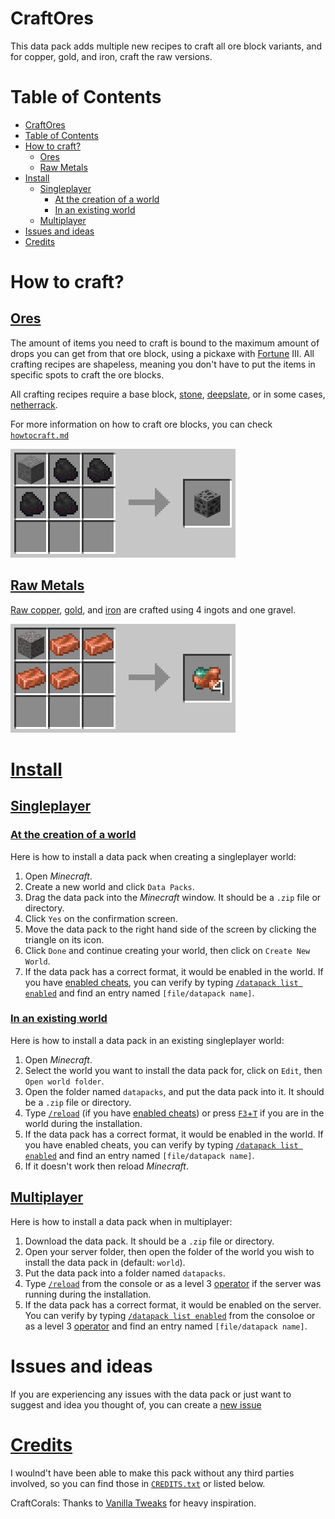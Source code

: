 # CraftOres
This data pack adds multiple new recipes to craft all ore block variants, and for copper, gold, and iron, craft the raw versions.

# Table of Contents
- [CraftOres](#craftores)
- [Table of Contents](#table-of-contents)
- [How to craft?](#how-to-craft)
  - [Ores](#ores)
  - [Raw Metals](#raw-metals)
- [Install](#install)
  - [Singleplayer](#singleplayer)
    - [At the creation of a world](#at-the-creation-of-a-world)
    - [In an existing world](#in-an-existing-world)
  - [Multiplayer](#multiplayer)
- [Issues and ideas](#issues-and-ideas)
- [Credits](#credits)

# How to craft?

## [Ores](https://minecraft.fandom.com/wiki/Ore "Ore")
The amount of items you need to craft is bound to the maximum amount of drops you can get from that ore block, using a pickaxe with [Fortune](https://minecraft.fandom.com/wiki/Fortune#Ore "Fortune - Ore") III. All crafting recipes are shapeless, meaning you don't have to put the items in specific spots to craft the ore blocks.

All crafting recipes require a base block, [stone](https://minecraft.fandom.com/wiki/Stone "Stone"), [deepslate](https://minecraft.fandom.com/wiki/Deepslate "Deepslate"), or in some cases, [netherrack](https://minecraft.fandom.com/wiki/Netherrack "Netherrack").

For more information on how to craft ore blocks, you can check [`howtocraft.md`](howtocraft.md)

![All ores](images/craftores/crafting_ores_combined.gif)

## [Raw Metals](https://minecraft.fandom.com/wiki/Raw_Metal "Raw Metal")
[Raw copper](https://minecraft.fandom.com/wiki/Raw_Copper "Raw Copper"), [gold](https://minecraft.fandom.com/wiki/Raw_Gold "Raw Gold"), and [iron](https://minecraft.fandom.com/wiki/Raw_Iron "Raw Iron") are crafted using 4 ingots and one gravel.

![Raw metals](images/craftraw/crafting_raw.gif)

# [Install](https://minecraft.fandom.com/wiki/Tutorials/Installing_a_data_pack "Installing a data pack")
## [Singleplayer](https://minecraft.fandom.com/wiki/Tutorials/Installing_a_data_pack#Singleplayer "Installing a data pack - Singleplayer")
### [At the creation of a world](https://minecraft.fandom.com/wiki/Tutorials/Installing_a_data_pack#At_the_creation_of_a_world "Installing a data pack - Singleplayer - At the creation of a world")
Here is how to install a data pack when creating a singleplayer world:
1. Open *Minecraft*.
2. Create a new world and click `Data Packs`.
3. Drag the data pack into the *Minecraft* window. It should be a `.zip` file or directory.
4. Click `Yes` on the confirmation screen.
5. Move the data pack to the right hand side of the screen by clicking the triangle on its icon.
6. Click `Done` and continue creating your world, then click on `Create New World`.
7. If the data pack has a correct format, it would be enabled in the world. If you have [enabled cheats](https://minecraft.fandom.com/wiki/Commands#Usage "Commands - Usage"), you can verify by typing [`/datapack list enabled`](https://minecraft.fandom.com/wiki/Commands/datapack "Commands/datapack") and find an entry named `[file/datapack name]`.

### [In an existing world](https://minecraft.fandom.com/wiki/Tutorials/Installing_a_data_pack#In_an_existing_world "Installing a data pack - Singleplayer - Existing world")
Here is how to install a data pack in an existing singleplayer world:
1. Open *Minecraft*.
2. Select the world you want to install the data pack for, click on `Edit`, then `Open world folder`.
3. Open the folder named `datapacks`, and put the data pack into it. It should be a `.zip` file or directory.
4. Type [`/reload`](https://minecraft.fandom.com/wiki/Commands/reload) (if you have [enabled cheats](https://minecraft.fandom.com/wiki/Commands#Usage "Commands - Usage")) or press [`F3`+`T`](https://minecraft.fandom.com/wiki/Debug_screen#More_debug-keys "Debug screen - More debug keys") if you are in the world during the installation.
5. If the data pack has a correct format, it would be enabled in the world. If you have enabled cheats, you can verify by typing [`/datapack list enabled`](https://minecraft.fandom.com/wiki/Commands/datapack "Commands/datapack") and find an entry named `[file/datapack name]`.
6. If it doesn't work then reload *Minecraft*.

## [Multiplayer](https://minecraft.fandom.com/wiki/Tutorials/Installing_a_data_pack#Multiplayer "Installing a data pack - Multiplayer")
Here is how to install a data pack when in multiplayer:
1. Download the data pack. It should be a `.zip` file or directory.
2. Open your server folder, then open the folder of the world you wish to install the data pack in (default: `world`).
3. Put the data pack into a folder named `datapacks`.
4. Type [`/reload`](https://minecraft.fandom.com/wiki/Commands/reload "Commands/reload") from the console or as a level 3 [operator](https://minecraft.fandom.com/wiki/Server#Managing_and_maintaining_a_server "Server - Managing and maintaining a server") if the server was running during the installation.
5. If the data pack has a correct format, it would be enabled on the server. You can verify by typing [`/datapack list enabled`](https://minecraft.fandom.com/wiki/Commands/datapack "Commands/datapack") from the consoloe or as a level 3 [operator](https://minecraft.fandom.com/wiki/Server#Managing_and_maintaining_a_server "Server - Managing and maintaining a server") and find an entry named `[file/datapack name]`.

# Issues and ideas
If you are experiencing any issues with the data pack or just want to suggest and idea you thought of, you can create a [new issue](https://github.com/lajawi/craftores/issues/new "Create new issue")

# [Credits](CREDITS.txt)
I woulnd't have been able to make this pack without any third parties involved, so you can find those in [`CREDITS.txt`](CREDITS.txt) or listed below.

CraftCorals: Thanks to [Vanilla Tweaks](https://vanillatweaks.net/ "Vanilla Tweaks") for heavy inspiration.